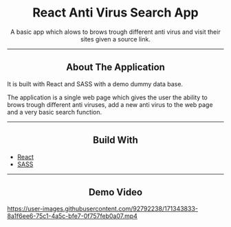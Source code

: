 <div></div>
<h1  align="center">React Anti Virus Search App</h1>

<div align="center">
  <p align="center">
    A basic app which alows to brows trough different anti virus and visit their sites given a source link.
  </p>
</div>
<hr>
<!-- ABOUT THE APPLICATION -->
<h2 align="center">About The Application </h2>
It is built with React and SASS with a demo dummy data base.

The application is a single web page which gives the user the ability to brows trough different anti viruses, add a new anti virus to the web page and a very basic
search function.

<hr>
<h2 align="center">Build With </h2>

-   [React](https://reactjs.org/)
-   [SASS](https://sass-lang.com/)

<hr>

<h2 align="center">Demo Video</h2>

https://user-images.githubusercontent.com/92792238/171343833-8a1f6ee6-75c1-4a5c-bfe7-0f757feb0a07.mp4

